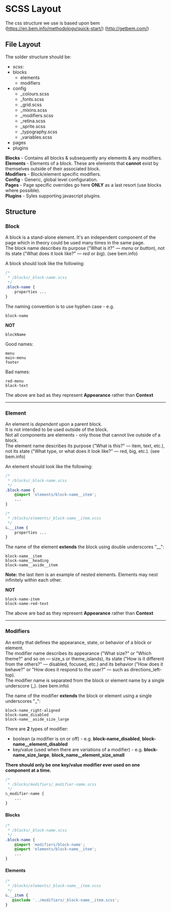 # SCSS Layout

The css structure we use is based upon bem (https://en.bem.info/methodology/quick-start/) (http://getbem.com/)

## File Layout

The solder structure should be:

- *scss*:
 - blocks
   - elements
   - modifiers
 - config
   - _colours.scss
   - _fonts.scss
   - _grid.scss
   - _mixins.scss
   - _modifiers.scss
   - _retina.scss
   - _sprite.scss
   - _typography.scss
   - _variables.scss
 - pages
 - plugins
  
**Blocks** - Contains all blocks & subsequently any elements & any modifiers.  
**Elements** - Elements of a block. These are elements that __cannot__ exist by themselves outside of their associated block.  
**Modifiers** - Block/element specific modifiers.  
**Config** - Generic, global level configuration.  
**Pages** - Page specific overrides go here __ONLY__ as a last resort (use blocks where possible).  
**Plugins** - Syles supporting javascript plugins.

## Structure

### Block

A block is a stand-alone element. It's an independent component of the page which in theory could be used many times in the same page.  
The block name describes its purpose ("What is it?" — _menu_ or _button_), not its state ("What does it look like?" — _red_ or _big_). (see bem.info)

A block should look like the following:


```scss
/*
 * /blocks/_block-name.scss
 */
.block-name {
	properties ...
}
```


The naming convention is to use hyphen case - e.g.

    block-name

**NOT**

    blockName
    
Good names:

    menu
    main-menu
    footer
    
Bad names:

    red-menu
    black-text
    
The above are bad as they represent **Appearance** rather than **Context**  

----

### Element

An element is _dependent_ upon a parent block.  
It is not intended to be used outside of the block.  
Not all components are elements - only those that cannot live outside of a block.  
The element name describes its purpose ("What is this?" — item, text, etc.), not its state ("What type, or what does it look like?" — red, big, etc.). (see bem.info)

An element should look like the following:

```scss
/*
 * /blocks/_block-name.scss
 */
.block-name {
	@import 'elements/block-name__item';
    ...
}
```

```scss
/*
 * /blocks/elements/_block-name__item.scss
 */
&.__item {
    properties ...
}
```

The name of the element **extends** the block using double underscores "__":

    block-name__item
    block-name__heading
    block-name__aside__item
    
**Note:** the last item is an example of nested elements. Elements may nest infinitely within each other.

**NOT**

    block-name-item
    block-name-red-text
    
The above are bad as they represent **Appearance** rather than **Context**  

----

### Modifiers

An entity that defines the appearance, state, or behavior of a block or element.  
The modifier name describes its appearance ("What size?" or "Which theme?" and so on — size_s or theme_islands), its state ("How is it different from the others?" — disabled, focused, etc.) and its behavior ("How does it behave?" or "How does it respond to the user?" — such as directions_left-top).  
The modifier name is separated from the block or element name by a single underscore (_). (see bem.info)

The name of the modifier **extends** the block or element using a single underscores "_":

    block-name_right-aligned
    block-name_disabled
    block-name__aside_size_large
    
There are **2** types of modifier:

* boolean (a modifier is on or off) - e.g. **block-name_disabled**, **block-name__element_disabled**
* key/value (used when there are variations of a modifier) - e.g. **block-name_size_large**,  **block_name__element_size_small**  
 
**There should only be one key/value modifier ever used on one component at a time.**  

```scss
/*
 * /blocks/modifiers/_modifier-name.scss
 */
&_modifier-name {
    ...
}
``` 

#### Blocks

```scss
/*
 * /blocks/_block-name.scss
 */
.block-name {
    @import 'modifiers/block-name';
	@import 'elements/block-name__item';
    ...
}
```  

#### Elements  

```scss
/*
 * /blocks/elements/_block-name__item.scss
 */
&.__item {
   @include '../modifiers/_block-name__item.scss';
}
```

